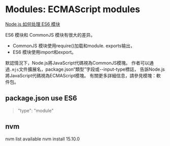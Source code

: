 # Modules: ECMAScript modules
[Node.js 如何处理 ES6 模块](https://www.ruanyifeng.com/blog/2020/08/how-nodejs-use-es6-module.html)

ES6 模块和 CommonJS 模块有很大的差异。

- CommonJS 模块使用require()加载和module. exports输出，
- ES6 模块使用import和export。

默認情況下，Node.js將JavaScript代碼視為CommonJS模塊。 
作者可以通過`.mjs`文件擴展名，package.json“類型”字段或--input-type標誌，
告訴Node.js將JavaScript代碼視為ECMAScript模塊。 
有關更多詳細信息，請參見模塊：軟件包。

## package.json use ES6
>   "type": "module"

## nvm
nvm list available
nvm install 15.10.0